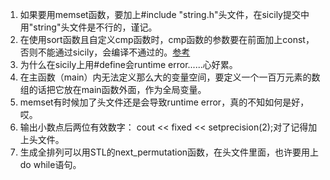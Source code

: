 1. 如果要用memset函数，要加上#include "string.h"头文件，在sicily提交中用"string"头文件是不行的，谨记。
2. 在使用sort函数且自定义cmp函数时，cmp函数的参数要在前面加上const，否则不能通过sicily，会编译不通过的。[参考](http://tieba.baidu.com/p/1741640893)
3. 为什么在sicily上用#define会runtime error......心好累。
4. 在主函数（main）内无法定义那么大的变量空间，要定义一个一百万元素的数组的话把它放在main函数外面，作为全局变量。
5. memset有时候加了头文件还是会导致runtime error，真的不知如何是好，哎。
6. 输出小数点后两位有效数字： cout << fixed << setprecision(2);对了记得加上头文件<iomanip>。
7. 生成全排列可以用STL的next_permutation函数，在<algorithm>头文件里面，也许要用上do while语句。